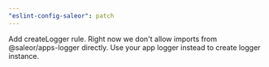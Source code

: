 ```yaml
---
"eslint-config-saleor": patch
---
```


Add createLogger rule. Right now we don't allow imports from @saleor/apps-logger directly. Use your app logger instead to create logger instance.
